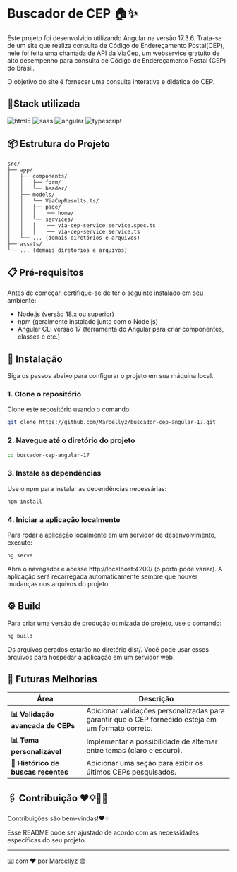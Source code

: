 # Buscador de CEP 🏠✨

Este projeto foi desenvolvido utilizando Angular na versão 17.3.6. Trata-se de um site que realiza consulta de Código de Endereçamento Postal(CEP), nele foi feita uma chamada de API da ViaCep, um webservice gratuito de alto desempenho para consulta de Código de Endereçamento Postal (CEP) do Brasil. 
  
O objetivo do site é fornecer uma consulta interativa e didática do CEP.
## 📍Stack utilizada

<div> 
  
  <img align="inline_block" alt="html5" src="https://img.shields.io/badge/HTML5-E34F26?style=for-the-badge&logo=html5&logoColor=white"/>
  <img align="inline_block" alt="saas" src="https://img.shields.io/badge/Sass-CC6699?style=for-the-badge&logo=sass&logoColor=white"/>
  <img align="inline_block" alt="angular" src="https://img.shields.io/badge/Angular-DD0031?style=for-the-badge&logo=angular&logoColor=white"/>
  <img align="inline_block" alt="typescript" src="https://img.shields.io/badge/TypeScript-007ACC?style=for-the-badge&logo=typescript&logoColor=white"/>
</div>

## 📦 Estrutura do Projeto

```
src/
├── app/
│   ├── components/
│   │   ├── form/
│   │   └── header/
│   ├── models/
│   │   └── ViaCepResults.ts/
│   │   ├── page/
│   │   │   └── home/
│   │   └── services/
│   │   │   ├── via-cep-service.service.spec.ts
│   │   │   └── via-cep-service.service.ts
│   └── ... (demais diretórios e arquivos)
├── assets/
└── ... (demais diretórios e arquivos)
```

##  📋 Pré-requisitos

Antes de começar, certifique-se de ter o seguinte instalado em seu ambiente:

- Node.js (versão 18.x ou superior)
- npm (geralmente instalado junto com o Node.js)
- Angular CLI versão 17 (ferramenta do Angular para criar componentes, classes e etc.)

## 🔧 Instalação

Siga os passos abaixo para configurar o projeto em sua máquina local.
### 1. Clone o repositório

Clone este repositório usando o comando:

```bash
git clone https://github.com/Marcellyz/buscador-cep-angular-17.git
```
### 2. Navegue até o diretório do projeto

```bash
cd buscador-cep-angular-17
````

### 3. Instale as dependências

Use o npm para instalar as dependências necessárias:

```bash
npm install
````

### 4. Iniciar a aplicação localmente

Para rodar a aplicação localmente em um servidor de desenvolvimento, execute:

```bash
ng serve
```
Abra o navegador e acesse http://localhost:4200/ (o porto pode variar). A aplicação será recarregada automaticamente sempre que houver mudanças nos arquivos do projeto.

## ⚙️ Build

Para criar uma versão de produção otimizada do projeto, use o comando:

```bash
ng build
````
Os arquivos gerados estarão no diretório dist/. Você pode usar esses arquivos para hospedar a aplicação em um servidor web.

## 🔮 Futuras Melhorias

| **Área**             | **Descrição**                                                                 |
|----------------------|------------------------------------------------------------------------------|                    
| **📊 Validação avançada de CEPs**  | Adicionar validações personalizadas para garantir que o CEP fornecido esteja em um formato correto.                     |
| **📊 Tema personalizável**    |  Implementar a possibilidade de alternar entre temas (claro e escuro).               |
| **📂 Histórico de buscas recentes** | Adicionar uma seção para exibir os últimos CEPs pesquisados. |

## 🖇️ Contribuição ❤️💡📝🤩

Contribuições são bem-vindas!❤️💡

Esse README pode ser ajustado de acordo com as necessidades específicas do seu projeto.

---
⌨️ com ❤️ por [Marcellyz](https://github.com/Marcellyz) 😊
